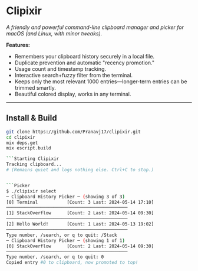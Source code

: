 # Clipixir

_A friendly and powerful command-line clipboard manager and picker for macOS (and Linux, with minor tweaks)._

**Features:**
- Remembers your clipboard history securely in a local file.
- Duplicate prevention and automatic "recency promotion."
- Usage count and timestamp tracking.
- Interactive search+fuzzy filter from the terminal.
- Keeps only the most relevant 1000 entries—longer-term entries can be trimmed smartly.
- Beautiful colored display, works in any terminal.

---

## **Install & Build**

```sh
git clone https://github.com/Pranavj17/clipixir.git
cd clipixir
mix deps.get
mix escript.build

```Starting Clipixir
Tracking clipboard...
# (Remains quiet and logs nothing else. Ctrl+C to stop.)


```Picker
$ ./clipixir select
─ Clipboard History Picker ─ (showing 3 of 3)
[0] Terminal           [Count: 3 Last: 2024-05-14 17:10]
──────────────────────────────────────────────
[1] StackOverflow      [Count: 2 Last: 2024-05-14 09:30]
──────────────────────────────────────────────
[2] Hello World!       [Count: 1 Last: 2024-05-13 19:02]
──────────────────────────────────────────────
Type number, /search, or q to quit: /Stack
─ Clipboard History Picker ─ (showing 1 of 1)
[0] StackOverflow      [Count: 2 Last: 2024-05-14 09:30]
──────────────────────────────────────────────
Type number, /search, or q to quit: 0
Copied entry #0 to clipboard, now promoted to top!